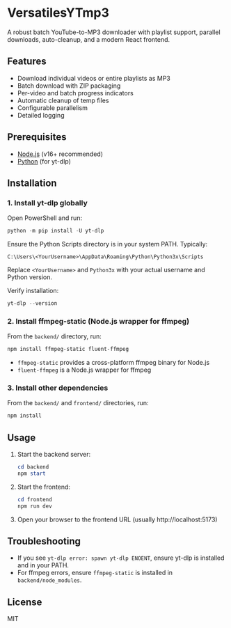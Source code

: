 # VersatilesYTmp3

A robust batch YouTube-to-MP3 downloader with playlist support, parallel downloads, auto-cleanup, and a modern React frontend.

## Features
- Download individual videos or entire playlists as MP3
- Batch download with ZIP packaging
- Per-video and batch progress indicators
- Automatic cleanup of temp files
- Configurable parallelism
- Detailed logging

## Prerequisites
- [Node.js](https://nodejs.org/) (v16+ recommended)
- [Python](https://www.python.org/) (for yt-dlp)

## Installation

### 1. Install yt-dlp globally

Open PowerShell and run:

```powershell
python -m pip install -U yt-dlp
```

Ensure the Python Scripts directory is in your system PATH. Typically:
```
C:\Users\<YourUsername>\AppData\Roaming\Python\Python3x\Scripts
```
Replace `<YourUsername>` and `Python3x` with your actual username and Python version.

Verify installation:
```powershell
yt-dlp --version
```

### 2. Install ffmpeg-static (Node.js wrapper for ffmpeg)

From the `backend/` directory, run:

```powershell
npm install ffmpeg-static fluent-ffmpeg
```

- `ffmpeg-static` provides a cross-platform ffmpeg binary for Node.js
- `fluent-ffmpeg` is a Node.js wrapper for ffmpeg

### 3. Install other dependencies

From the `backend/` and `frontend/` directories, run:

```powershell
npm install
```

## Usage

1. Start the backend server:
   ```powershell
   cd backend
   npm start
   ```
2. Start the frontend:
   ```powershell
   cd frontend
   npm run dev
   ```
3. Open your browser to the frontend URL (usually http://localhost:5173)

## Troubleshooting
- If you see `yt-dlp error: spawn yt-dlp ENOENT`, ensure yt-dlp is installed and in your PATH.
- For ffmpeg errors, ensure `ffmpeg-static` is installed in `backend/node_modules`.

## License
MIT
